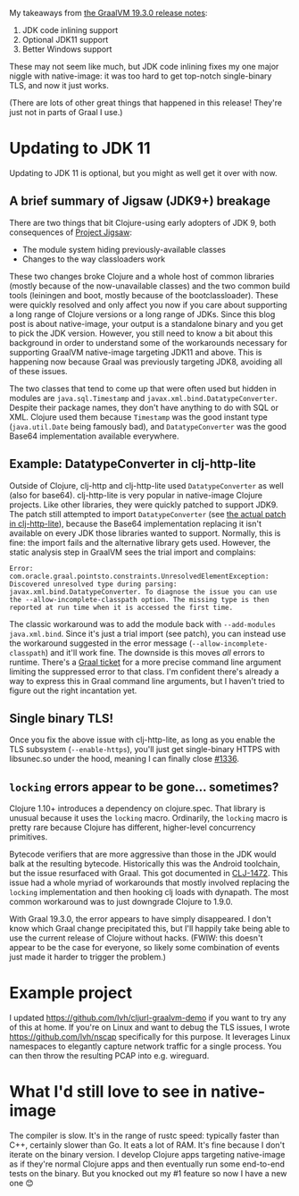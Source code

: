 <!--
.. title: Clojure and native-image on JDK 11-flavored GraalVM (19.3.0+)
.. slug: clojure-and-native-image-on-jdk-11-flavored-graalvm-1930+
.. date: 2019-11-24 08:50:15 UTC-08:00
.. tags: clojure
.. category:
.. link:
.. description:
.. type: text
-->

My takeaways from [the GraalVM 19.3.0 release notes][relnotes]:

1. JDK code inlining support
1. Optional JDK11 support
1. Better Windows support

These may not seem like much, but JDK code inlining fixes my one major niggle
with native-image: it was too hard to get top-notch single-binary TLS, and
now it just works.

(There are lots of other great things that happened in this release! They're
just not in parts of Graal I use.)

[relnotes]: https://www.graalvm.org/docs/release-notes/19_3/

# Updating to JDK 11

Updating to JDK 11 is optional, but you might as well get it over with now.

## A brief summary of Jigsaw (JDK9+) breakage

There are two things that bit Clojure-using early adopters of JDK 9, both
consequences of [Project Jigsaw][jigsaw]:

* The module system hiding previously-available classes
* Changes to the way classloaders work

These two changes broke Clojure and a whole host of common libraries (mostly
because of the now-unavailable classes) and the two common build tools
(leiningen and boot, mostly because of the bootclassloader). These were quickly
resolved and only affect you now if you care about supporting a long range of
Clojure versions or a long range of JDKs. Since this blog post is about
native-image, your output is a standalone binary and you get to pick the JDK
version. However, you still need to know a bit about this background in order to
understand some of the workarounds necessary for supporting GraalVM native-image
targeting JDK11 and above. This is happening now because Graal was previously
targeting JDK8, avoiding all of these issues.

The two classes that tend to come up that were often used but hidden in modules
are `java.sql.Timestamp` and `javax.xml.bind.DatatypeConverter`. Despite their
package names, they don't have anything to do with SQL or XML. Clojure used them
because `Timestamp` was the good instant type (`java.util.Date` being famously
bad), and `DatatypeConverter` was the good Base64 implementation available
everywhere.

[jigsaw]: https://openjdk.java.net/projects/jigsaw/

## Example: DatatypeConverter in clj-http-lite

Outside of Clojure, clj-http and clj-http-lite used `DatatypeConverter` as well
(also for base64). clj-http-lite is very popular in native-image Clojure
projects. Like other libraries, they were quickly patched to support JDK9. The
patch still attempted to import `DatatypeConverter` (see [the actual patch in
clj-http-lite][clj-http-lite-base64]), because the Base64 implementation
replacing it isn't available on every JDK those libraries wanted to support.
Normally, this is fine: the import fails and the alternative library gets used.
However, the static analysis step in GraalVM sees the trial import and
complains:

```
Error: com.oracle.graal.pointsto.constraints.UnresolvedElementException: Discovered unresolved type during parsing: javax.xml.bind.DatatypeConverter. To diagnose the issue you can use the --allow-incomplete-classpath option. The missing type is then reported at run time when it is accessed the first time.
```

The classic workaround was to add the module back with `--add-modules
java.xml.bind`. Since it's just a trial import (see patch), you can instead use
the workaround suggested in the error message (`--allow-incomplete-classpath`)
and it'll work fine. The downside is this moves _all_ errors to runtime. There's
a [Graal ticket][specific-incomplete-classpath] for a more precise command line
argument limiting the suppressed error to that class. I'm confident there's
already a way to express this in Graal command line arguments, but I haven't
tried to figure out the right incantation yet.

## Single binary TLS!

Once you fix the above issue with clj-http-lite, as long as you enable the TLS
subsystem (`--enable-https`), you'll just get single-binary HTTPS with
libsunec.so under the hood, meaning I can finally close
[#1336][single-binary-tls].

## `locking` errors appear to be gone... sometimes?

Clojure 1.10+ introduces a dependency on clojure.spec. That library is unusual
because it uses the `locking` macro. Ordinarily, the `locking` macro is pretty
rare because Clojure has different, higher-level concurrency primitives.

Bytecode verifiers that are more aggressive than those in the JDK would balk at
the resulting bytecode. Historically this was the Android toolchain, but the
issue resurfaced with Graal. This got documented in [CLJ-1472][locking-macro].
This issue had a whole myriad of workarounds that mostly involved replacing the
`locking` implementation and then hooking clj loads with dynapath. The most
common workaround was to just downgrade Clojure to 1.9.0.

With Graal 19.3.0, the error appears to have simply disappeared. I don't know
which Graal change precipitated this, but I'll happily take being able to use
the current release of Clojure without hacks. (FWIW: this doesn't appear to be
the case for everyone, so likely some combination of events just made it harder
to trigger the problem.)

[locking-macro]: https://clojure.atlassian.net/browse/CLJ-1472

# Example project

I updated https://github.com/lvh/cljurl-graalvm-demo if you want to try any of
this at home. If you're on Linux and want to debug the TLS issues, I wrote
https://github.com/lvh/nscap specifically for this purpose. It leverages Linux
namespaces to elegantly capture network traffic for a single process. You can
then throw the resulting PCAP into e.g. wireguard.

# What I'd still love to see in native-image

The compiler is slow. It's in the range of rustc speed: typically faster than
C++, certainly slower than Go. It eats a lot of RAM. It's fine because I don't
iterate on the binary version. I develop Clojure apps targeting native-image as
if they're normal Clojure apps and then eventually run some end-to-end tests on
the binary. But you knocked out my #1 feature so now I have a new one 😊

[specific-incomplete-classpath]: https://github.com/oracle/graal/issues/1664
[clj-http-lite-base64]: https://github.com/martinklepsch/clj-http-lite/commit/3f41fc53a1b692549c88a8602e753cfb887330ae
[single-binary-tls]: https://github.com/oracle/graal/issues/1336
[speculation]: https://www.youtube.com/watch?v=oyLBGkS5ICk
[maybenot]: https://www.youtube.com/watch?v=YR5WdGrpoug

